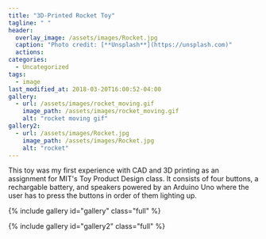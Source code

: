 ```yaml
---
title: "3D-Printed Rocket Toy"
tagline: " "
header:
  overlay_image: /assets/images/Rocket.jpg
  caption: "Photo credit: [**Unsplash**](https://unsplash.com)"
  actions:
categories:
  - Uncategorized
tags:
  - image
last_modified_at: 2018-03-20T16:00:52-04:00
gallery:
  - url: /assets/images/rocket_moving.gif
    image_path: /assets/images/rocket_moving.gif
    alt: "rocket moving gif"
gallery2:
  - url: /assets/images/Rocket.jpg
    image_path: /assets/images/Rocket.jpg
    alt: "rocket"
---
```


This toy was my first experience with CAD and 3D printing as an assignment for MIT's Toy Product Design class. It consists of four buttons, a rechargable battery, and speakers powered by an Arduino Uno where the user has to press the buttons in order of them lighting up.

{% include gallery id="gallery" class="full" %}

{% include gallery id="gallery2" class="full" %}





